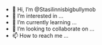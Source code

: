 - 👋 Hi, I’m @Stasilinnisbigbullymob
- 👀 I’m interested in ...
- 🌱 I’m currently learning ...
- 💞️ I’m looking to collaborate on ...
- 📫 How to reach me ...

<!---
Stasilinnisbigbullymob/Stasilinnisbigbullymob is a ✨ special ✨ repository because its `README.md` (this file) appears on your GitHub profile.
You can click the Preview link to take a look at your changes.
--->
